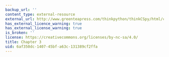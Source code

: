 ```yaml
---
backup_url: ''
content_type: external-resource
external_url: http://www.greenteapress.com/thinkpython/thinkCSpy/html/chap03.html
has_external_licence_warning: true
has_external_license_warning: true
is_broken: ''
license: https://creativecommons.org/licenses/by-nc-sa/4.0/
title: Chapter 3
uid: 6af350dc-1407-45bf-a63c-131389cf2ffa
---
```

